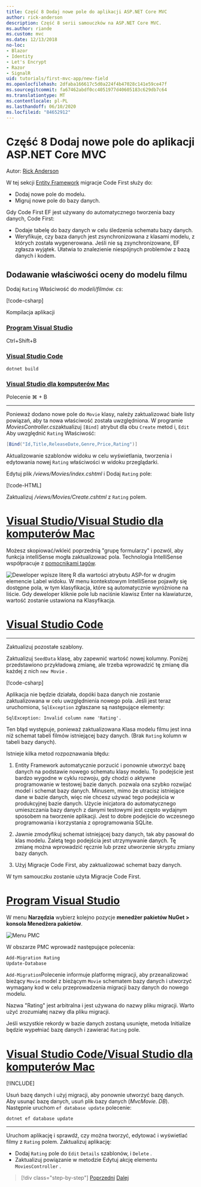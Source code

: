 ```yaml
---
title: Część 8 Dodaj nowe pole do aplikacji ASP.NET Core MVC
author: rick-anderson
description: Część 8 serii samouczków na ASP.NET Core MVC.
ms.author: riande
ms.custom: mvc
ms.date: 12/13/2018
no-loc:
- Blazor
- Identity
- Let's Encrypt
- Razor
- SignalR
uid: tutorials/first-mvc-app/new-field
ms.openlocfilehash: 2dfaba166617c5d0a224f4b47028c141e59ce47f
ms.sourcegitcommit: fa67462abdf0cc4051977d40605183c629db7c64
ms.translationtype: MT
ms.contentlocale: pl-PL
ms.lasthandoff: 06/10/2020
ms.locfileid: "84652912"
---
```

# <a name="part-8-add-a-new-field-to-an-aspnet-core-mvc-app"></a>Część 8 Dodaj nowe pole do aplikacji ASP.NET Core MVC

Autor: [Rick Anderson](https://twitter.com/RickAndMSFT)

W tej sekcji [Entity Framework](/ef/core/get-started/aspnetcore/new-db) migracje Code First służy do:

* Dodaj nowe pole do modelu.
* Migruj nowe pole do bazy danych.

Gdy Code First EF jest używany do automatycznego tworzenia bazy danych, Code First:

* Dodaje tabelę do bazy danych w celu śledzenia schematu bazy danych.
* Weryfikuje, czy baza danych jest zsynchronizowana z klasami modelu, z których została wygenerowana. Jeśli nie są zsynchronizowane, EF zgłasza wyjątek. Ułatwia to znalezienie niespójnych problemów z bazą danych i kodem.

## <a name="add-a-rating-property-to-the-movie-model"></a>Dodawanie właściwości oceny do modelu filmu

Dodaj `Rating` Właściwość do *modeli/filmów. cs*:

[!code-csharp[](~/tutorials/first-mvc-app/start-mvc/sample/MvcMovie22/Models/MovieDateRating.cs?highlight=13&name=snippet)]

Kompilacja aplikacji

### <a name="visual-studio"></a>[Program Visual Studio](#tab/visual-studio)

 Ctrl+Shift+B

### <a name="visual-studio-code"></a>[Visual Studio Code](#tab/visual-studio-code)

```dotnetcli
dotnet build
```

### <a name="visual-studio-for-mac"></a>[Visual Studio dla komputerów Mac](#tab/visual-studio-mac)

Polecenie ⌘ + B

------

Ponieważ dodano nowe pole do `Movie` klasy, należy zaktualizować białe listy powiązań, aby ta nowa właściwość została uwzględniona. W programie *MoviesController.cs*zaktualizuj `[Bind]` atrybut dla obu `Create` metod i, `Edit` Aby uwzględnić `Rating` Właściwość:

```csharp
[Bind("Id,Title,ReleaseDate,Genre,Price,Rating")]
   ```

Aktualizowanie szablonów widoku w celu wyświetlania, tworzenia i edytowania nowej `Rating` właściwości w widoku przeglądarki.

Edytuj plik */views/Movies/index.cshtml* i Dodaj `Rating` pole:

[!code-HTML[](~/tutorials/first-mvc-app/start-mvc/sample/MvcMovie22/Views/Movies/IndexGenreRating.cshtml?highlight=16,38&range=24-64)]

Zaktualizuj */views/Movies/Create.cshtml* z `Rating` polem.

# <a name="visual-studio--visual-studio-for-mac"></a>[Visual Studio/Visual Studio dla komputerów Mac](#tab/visual-studio+visual-studio-mac)

Możesz skopiować/wkleić poprzednią "grupę formularzy" i pozwól, aby funkcja intelliSense mogła zaktualizować pola. Technologia IntelliSense współpracuje z [pomocnikami tagów](xref:mvc/views/tag-helpers/intro).

![Deweloper wpisze literę R dla wartości atrybutu ASP-for w drugim elemencie Label widoku. W menu kontekstowym IntelliSense pojawiły się dostępne pola, w tym klasyfikacja, które są automatycznie wyróżnione na liście. Gdy deweloper kliknie pole lub naciśnie klawisz Enter na klawiaturze, wartość zostanie ustawiona na Klasyfikacja.](new-field/_static/cr.png)

# <a name="visual-studio-code"></a>[Visual Studio Code](#tab/visual-studio-code)

<!-- This tab intentionally left blank. -->

---

Zaktualizuj pozostałe szablony.

Zaktualizuj `SeedData` klasę, aby zapewnić wartość nowej kolumny. Poniżej przedstawiono przykładową zmianę, ale trzeba wprowadzić tę zmianę dla każdej z nich `new Movie` .

[!code-csharp[](start-mvc/sample/MvcMovie/Models/SeedDataRating.cs?name=snippet1&highlight=6)]

Aplikacja nie będzie działała, dopóki baza danych nie zostanie zaktualizowana w celu uwzględnienia nowego pola. Jeśli jest teraz uruchomiona, `SqlException` zgłaszane są następujące elementy:

`SqlException: Invalid column name 'Rating'.`

Ten błąd występuje, ponieważ zaktualizowana Klasa modelu filmu jest inna niż schemat tabeli filmów istniejącej bazy danych. (Brak `Rating` kolumn w tabeli bazy danych).

Istnieje kilka metod rozpoznawania błędu:

1. Entity Framework automatycznie porzucić i ponownie utworzyć bazę danych na podstawie nowego schematu klasy modelu. To podejście jest bardzo wygodne w cyklu rozwoju, gdy chodzi o aktywne programowanie w testowej bazie danych. pozwala ona szybko rozwijać model i schemat bazy danych. Minusem, mimo że utracisz istniejące dane w bazie danych, więc nie chcesz używać tego podejścia w produkcyjnej bazie danych. Użycie inicjatora do automatycznego umieszczania bazy danych z danymi testowymi jest często wydajnym sposobem na tworzenie aplikacji. Jest to dobre podejście do wczesnego programowania i korzystania z oprogramowania SQLite.

2. Jawnie zmodyfikuj schemat istniejącej bazy danych, tak aby pasował do klas modelu. Zaletą tego podejścia jest utrzymywanie danych. Tę zmianę można wprowadzić ręcznie lub przez utworzenie skryptu zmiany bazy danych.

3. Użyj Migracje Code First, aby zaktualizować schemat bazy danych.

W tym samouczku zostanie użyta Migracje Code First.

# <a name="visual-studio"></a>[Program Visual Studio](#tab/visual-studio)

W menu **Narzędzia** wybierz kolejno pozycje **menedżer pakietów NuGet > konsola Menedżera pakietów**.

  ![Menu PMC](adding-model/_static/pmc.png)

W obszarze PMC wprowadź następujące polecenia:

```powershell
Add-Migration Rating
Update-Database
```

`Add-Migration`Polecenie informuje platformę migracji, aby przeanalizować bieżący `Movie` model z bieżącym `Movie` schematem bazy danych i utworzyć wymagany kod w celu przeprowadzenia migracji bazy danych do nowego modelu.

Nazwa "Rating" jest arbitralna i jest używana do nazwy pliku migracji. Warto użyć zrozumiałej nazwy dla pliku migracji.

Jeśli wszystkie rekordy w bazie danych zostaną usunięte, metoda Initialize będzie wypełniać bazę danych i zawierać `Rating` pole.

# <a name="visual-studio-code--visual-studio-for-mac"></a>[Visual Studio Code/Visual Studio dla komputerów Mac](#tab/visual-studio-code+visual-studio-mac)

[!INCLUDE[](~/includes/RP-mvc-shared/sqlite-warn.md)]

Usuń bazę danych i użyj migracji, aby ponownie utworzyć bazę danych. Aby usunąć bazę danych, usuń plik bazy danych (*MvcMovie. DB*). Następnie uruchom `ef database update` polecenie:

```dotnetcli
dotnet ef database update
```

---
<!-- End of VS tabs -->

Uruchom aplikację i sprawdź, czy można tworzyć, edytować i wyświetlać filmy z `Rating` polem. Zaktualizuj aplikację:

* Dodaj `Rating` pole do `Edit` `Details` szablonów, i `Delete` .
* Zaktualizuj powiązanie w metodzie Edytuj akcję elementu `MoviesController` .

> [!div class="step-by-step"]
> [Poprzedni](search.md) 
>  [Dalej](validation.md)
